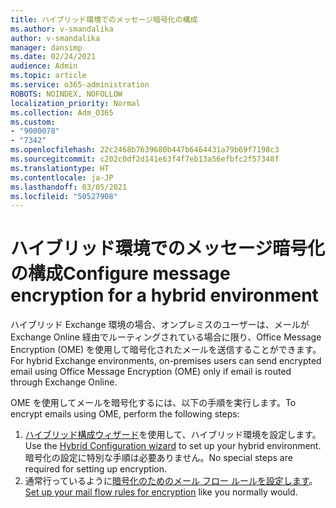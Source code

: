 ```yaml
---
title: ハイブリッド環境でのメッセージ暗号化の構成
ms.author: v-smandalika
author: v-smandalika
manager: dansimp
ms.date: 02/24/2021
audience: Admin
ms.topic: article
ms.service: o365-administration
ROBOTS: NOINDEX, NOFOLLOW
localization_priority: Normal
ms.collection: Adm_O365
ms.custom:
- "9000078"
- "7342"
ms.openlocfilehash: 22c2468b7639680b447b6464431a79b69f7198c3
ms.sourcegitcommit: c202c0df2d141e63f4f7eb13a56efbfc2f57348f
ms.translationtype: HT
ms.contentlocale: ja-JP
ms.lasthandoff: 03/05/2021
ms.locfileid: "50527908"
---
```

# <a name="configure-message-encryption-for-a-hybrid-environment"></a><span data-ttu-id="a9687-102">ハイブリッド環境でのメッセージ暗号化の構成</span><span class="sxs-lookup"><span data-stu-id="a9687-102">Configure message encryption for a hybrid environment</span></span>

<span data-ttu-id="a9687-103">ハイブリッド Exchange 環境の場合、オンプレミスのユーザーは、メールが Exchange Online 経由でルーティングされている場合に限り、Office Message Encryption (OME) を使用して暗号化されたメールを送信することができます。</span><span class="sxs-lookup"><span data-stu-id="a9687-103">For hybrid Exchange environments, on-premises users can send encrypted email using Office Message Encryption (OME) only if email is routed through Exchange Online.</span></span>

<span data-ttu-id="a9687-104">OME を使用してメールを暗号化するには、以下の手順を実行します。</span><span class="sxs-lookup"><span data-stu-id="a9687-104">To encrypt emails using OME, perform the following steps:</span></span>

1. <span data-ttu-id="a9687-105">[ハイブリッド構成ウィザード](https://docs.microsoft.com/Exchange/hybrid-configuration-wizard)を使用して、ハイブリッド環境を設定します。</span><span class="sxs-lookup"><span data-stu-id="a9687-105">Use the [Hybrid Configuration wizard](https://docs.microsoft.com/Exchange/hybrid-configuration-wizard) to set up your hybrid environment.</span></span> <span data-ttu-id="a9687-106">暗号化の設定に特別な手順は必要ありません。</span><span class="sxs-lookup"><span data-stu-id="a9687-106">No special steps are required for setting up encryption.</span></span>
2. <span data-ttu-id="a9687-107">通常行っているように[暗号化のためのメール フロー ルールを設定します](https://docs.microsoft.com/microsoft-365/compliance/define-mail-flow-rules-to-encrypt-email)。</span><span class="sxs-lookup"><span data-stu-id="a9687-107">[Set up your mail flow rules for encryption](https://docs.microsoft.com/microsoft-365/compliance/define-mail-flow-rules-to-encrypt-email) like you normally would.</span></span>


